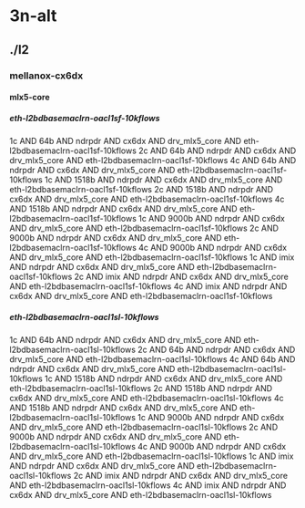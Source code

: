 # 3n-alt
## ./l2
### mellanox-cx6dx
#### mlx5-core
##### eth-l2bdbasemaclrn-oacl1sf-10kflows
1c AND 64b AND ndrpdr AND cx6dx AND drv_mlx5_core AND eth-l2bdbasemaclrn-oacl1sf-10kflows
2c AND 64b AND ndrpdr AND cx6dx AND drv_mlx5_core AND eth-l2bdbasemaclrn-oacl1sf-10kflows
4c AND 64b AND ndrpdr AND cx6dx AND drv_mlx5_core AND eth-l2bdbasemaclrn-oacl1sf-10kflows
1c AND 1518b AND ndrpdr AND cx6dx AND drv_mlx5_core AND eth-l2bdbasemaclrn-oacl1sf-10kflows
2c AND 1518b AND ndrpdr AND cx6dx AND drv_mlx5_core AND eth-l2bdbasemaclrn-oacl1sf-10kflows
4c AND 1518b AND ndrpdr AND cx6dx AND drv_mlx5_core AND eth-l2bdbasemaclrn-oacl1sf-10kflows
1c AND 9000b AND ndrpdr AND cx6dx AND drv_mlx5_core AND eth-l2bdbasemaclrn-oacl1sf-10kflows
2c AND 9000b AND ndrpdr AND cx6dx AND drv_mlx5_core AND eth-l2bdbasemaclrn-oacl1sf-10kflows
4c AND 9000b AND ndrpdr AND cx6dx AND drv_mlx5_core AND eth-l2bdbasemaclrn-oacl1sf-10kflows
1c AND imix AND ndrpdr AND cx6dx AND drv_mlx5_core AND eth-l2bdbasemaclrn-oacl1sf-10kflows
2c AND imix AND ndrpdr AND cx6dx AND drv_mlx5_core AND eth-l2bdbasemaclrn-oacl1sf-10kflows
4c AND imix AND ndrpdr AND cx6dx AND drv_mlx5_core AND eth-l2bdbasemaclrn-oacl1sf-10kflows
##### eth-l2bdbasemaclrn-oacl1sl-10kflows
1c AND 64b AND ndrpdr AND cx6dx AND drv_mlx5_core AND eth-l2bdbasemaclrn-oacl1sl-10kflows
2c AND 64b AND ndrpdr AND cx6dx AND drv_mlx5_core AND eth-l2bdbasemaclrn-oacl1sl-10kflows
4c AND 64b AND ndrpdr AND cx6dx AND drv_mlx5_core AND eth-l2bdbasemaclrn-oacl1sl-10kflows
1c AND 1518b AND ndrpdr AND cx6dx AND drv_mlx5_core AND eth-l2bdbasemaclrn-oacl1sl-10kflows
2c AND 1518b AND ndrpdr AND cx6dx AND drv_mlx5_core AND eth-l2bdbasemaclrn-oacl1sl-10kflows
4c AND 1518b AND ndrpdr AND cx6dx AND drv_mlx5_core AND eth-l2bdbasemaclrn-oacl1sl-10kflows
1c AND 9000b AND ndrpdr AND cx6dx AND drv_mlx5_core AND eth-l2bdbasemaclrn-oacl1sl-10kflows
2c AND 9000b AND ndrpdr AND cx6dx AND drv_mlx5_core AND eth-l2bdbasemaclrn-oacl1sl-10kflows
4c AND 9000b AND ndrpdr AND cx6dx AND drv_mlx5_core AND eth-l2bdbasemaclrn-oacl1sl-10kflows
1c AND imix AND ndrpdr AND cx6dx AND drv_mlx5_core AND eth-l2bdbasemaclrn-oacl1sl-10kflows
2c AND imix AND ndrpdr AND cx6dx AND drv_mlx5_core AND eth-l2bdbasemaclrn-oacl1sl-10kflows
4c AND imix AND ndrpdr AND cx6dx AND drv_mlx5_core AND eth-l2bdbasemaclrn-oacl1sl-10kflows